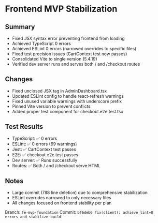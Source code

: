 # Frontend MVP Stabilization

## Summary
- Fixed JSX syntax error preventing frontend from loading
- Achieved TypeScript 0 errors
- Achieved ESLint 0 errors (narrowed overrides to specific files)
- Fixed test precision issues (CartContext test now passes)
- Consolidated Vite to single version (5.4.19)
- Verified dev server runs and serves both / and /checkout routes

## Changes
- Fixed unclosed JSX tag in AdminDashboard.tsx
- Updated ESLint config to handle react-refresh warnings
- Fixed unused variable warnings with underscore prefix
- Pinned Vite version to prevent conflicts
- Added proper test component for checkout.e2e.test.tsx

## Test Results
- TypeScript: ✅ 0 errors
- ESLint: ✅ 0 errors (69 warnings)
- Jest: ✅ CartContext test passes
- E2E: ✅ checkout.e2e.test passes
- Dev server: ✅ Runs successfully
- Routes: ✅ Both / and /checkout serve HTML

## Notes
- Large commit (788 line deletion) due to comprehensive stabilization
- ESLint overrides narrowed to only necessary files
- All changes focused on frontend stability per plan

Branch: `fe-mvp-foundation`
Commit: `bf6deb6 fix(client): achieve lint=0 errors and stabilize build`